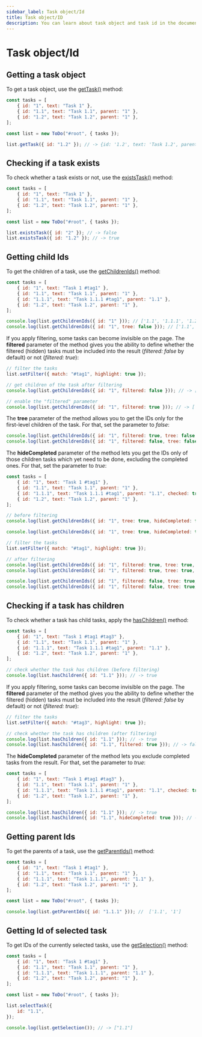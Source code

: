 ```yaml
---
sidebar_label: Task object/Id
title: Task object/ID
description: You can learn about task object and task id in the documentation of the DHTMLX JavaScript To Do List library. Browse developer guides and API reference, try out code examples and live demos, and download a free 30-day evaluation version of DHTMLX To Do List.
---
```


# Task object/Id

## Getting a task object

To get a task object, use the [getTask()](api/methods/gettask_method.md) method:

~~~js
const tasks = [
    { id: "1", text: "Task 1" },
    { id: "1.1", text: "Task 1.1", parent: "1" },
    { id: "1.2", text: "Task 1.2", parent: "1" },
];

const list = new ToDo("#root", { tasks });

list.getTask({ id: "1.2" }); // -> {id: '1.2', text: 'Task 1.2', parent: '1'}
~~~

## Checking if a task exists

To check whether a task exists or not, use the [existsTask()](api/methods/existstask_method.md) method:

~~~js
const tasks = [
    { id: "1", text: "Task 1" },
    { id: "1.1", text: "Task 1.1", parent: "1" },
    { id: "1.2", text: "Task 1.2", parent: "1" },
];

const list = new ToDo("#root", { tasks });

list.existsTask({ id: "2" }); // -> false
list.existsTask({ id: "1.2" }); // -> true
~~~

## Getting child Ids

To get the children of a task, use the [getChildrenIds()](api/methods/getchildrenids_method.md) method:

~~~js
const tasks = [
    { id: "1", text: "Task 1 #tag1" },
    { id: "1.1", text: "Task 1.1", parent: "1" },
    { id: "1.1.1", text: "Task 1.1.1 #tag1", parent: "1.1" },
    { id: "1.2", text: "Task 1.2", parent: "1" },
];

console.log(list.getChildrenIds({ id: "1" })); // ['1.1', '1.1.1', '1.2']
console.log(list.getChildrenIds({ id: "1", tree: false })); // ['1.1', '1.2']
~~~

If you apply filtering, some tasks can become invisible on the page. The **filtered** parameter of the method gives you the ability to define whether the filtered (hidden) tasks must be included into the result (*filtered: false* by default) or not (*filtered: true*):

~~~js
// filter the tasks
list.setFilter({ match: "#tag1", highlight: true });

// get children of the task after filtering
console.log(list.getChildrenIds({ id: "1", filtered: false })); // -> ['1.1', '1.1.1', '1.2']

// enable the "filtered" parameter
console.log(list.getChildrenIds({ id: "1", filtered: true })); // -> ['1.1', '1.1.1']
~~~

The **tree** parameter of the method allows you to get the IDs only for the first-level children of the task. For that, set the parameter to *false*:

~~~js
console.log(list.getChildrenIds({ id: "1", filtered: true, tree: false })); // -> ['1.1']
console.log(list.getChildrenIds({ id: "1", filtered: false, tree: false })); // -> ['1.1', '1.2']
~~~

The **hideCompleted** parameter of the method lets you get the IDs only of those children tasks which yet need to be done, excluding the completed ones. For that, set the parameter to *true*:

~~~js {4,11,18,21}
const tasks = [
    { id: "1", text: "Task 1 #tag1" },
    { id: "1.1", text: "Task 1.1", parent: "1" },
    { id: "1.1.1", text: "Task 1.1.1 #tag1", parent: "1.1", checked: true },
    { id: "1.2", text: "Task 1.2", parent: "1" },
];

// before filtering
console.log(list.getChildrenIds({ id: "1", tree: true, hideCompleted: false })); // -> ['1.1', '1.1.1', '1.2']

console.log(list.getChildrenIds({ id: "1", tree: true, hideCompleted: true })); // ['1.1', '1.2']

// filter the tasks
list.setFilter({ match: "#tag1", highlight: true });

// after filtering
console.log(list.getChildrenIds({ id: "1", filtered: true, tree: true, hideCompleted: false})); // -> ['1.1', '1.1.1']
console.log(list.getChildrenIds({ id: "1", filtered: true, tree: true, hideCompleted: true })); // -> ['1.1']

console.log(list.getChildrenIds({ id: "1", filtered: false, tree: true, hideCompleted: false})); // -> ['1.1', '1.1.1', '1.2']
console.log(list.getChildrenIds({ id: "1", filtered: false, tree: true, hideCompleted: true})); // -> ['1.1', '1.2']
~~~

## Checking if a task has children

To check whether a task has child tasks, apply the [hasChildren()](api/methods/haschildren_method.md) method:

~~~js
const tasks = [
    { id: "1", text: "Task 1 #tag1 #tag3" },
    { id: "1.1", text: "Task 1.1", parent: "1" },
    { id: "1.1.1", text: "Task 1.1.1 #tag1", parent: "1.1" },
    { id: "1.2", text: "Task 1.2", parent: "1" },
];

// check whether the task has children (before filtering)
console.log(list.hasChildren({ id: "1.1" })); // -> true
~~~

If you apply filtering, some tasks can become invisible on the page. The **filtered** parameter of the method gives you the ability to define whether the filtered (hidden) tasks must be included into the result (*filtered: false* by default) or not (*filtered: true*):

~~~js
// filter the tasks
list.setFilter({ match: "#tag3", highlight: true });

// check whether the task has children (after filtering)
console.log(list.hasChildren({ id: "1.1" })); // -> true
console.log(list.hasChildren({ id: "1.1", filtered: true })); // -> false
~~~

The **hideCompleted** parameter of the method lets you exclude completed tasks from the result. For that, set the parameter to *true*:

~~~js {4,9}
const tasks = [
    { id: "1", text: "Task 1 #tag1 #tag3" },
    { id: "1.1", text: "Task 1.1", parent: "1" },
    { id: "1.1.1", text: "Task 1.1.1 #tag1", parent: "1.1", checked: true },
    { id: "1.2", text: "Task 1.2", parent: "1" },
];

console.log(list.hasChildren({ id: "1.1" })); // -> true
console.log(list.hasChildren({ id: "1.1", hideCompleted: true })); // -> false
~~~

## Getting parent Ids

To get the parents of a task, use the [getParentIds()](api/methods/getparentids_method.md) method:

~~~js
const tasks = [
    { id: "1", text: "Task 1 #tag1" },
    { id: "1.1", text: "Task 1.1", parent: "1" },
    { id: "1.1.1", text: "Task 1.1.1", parent: "1.1" },
    { id: "1.2", text: "Task 1.2", parent: "1" },
];

const list = new ToDo("#root", { tasks });

console.log(list.getParentIds({ id: "1.1.1" })); //  ['1.1', '1']
~~~

## Getting Id of selected task

To get IDs of the currently selected tasks, use the [getSelection()](api/methods/getselection_method.md) method:

~~~js
const tasks = [
    { id: "1", text: "Task 1 #tag1" },
    { id: "1.1", text: "Task 1.1", parent: "1" },
    { id: "1.1.1", text: "Task 1.1.1", parent: "1.1" },
    { id: "1.2", text: "Task 1.2", parent: "1" },
];

const list = new ToDo("#root", { tasks });

list.selectTask({ 
    id: "1.1",
});

console.log(list.getSelection()); // -> ["1.1"]
~~~